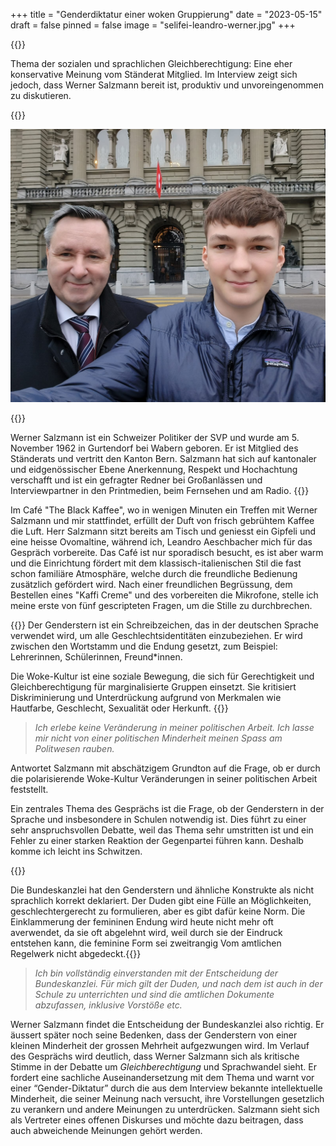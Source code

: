 +++
title = "Genderdiktatur einer woken Gruppierung"
date = "2023-05-15"
draft = false
pinned = false
image = "selifei-leandro-werner.jpg"
+++
<!--StartFragment-->

{{<lead>}}

Thema der sozialen und sprachlichen Gleichberechtigung: Eine eher konservative Meinung vom Ständerat Mitglied. Im Interview zeigt sich jedoch, dass Werner Salzmann bereit ist, produktiv und unvoreingenommen zu diskutieren.

{{<lead>}}

![Selfie nach Interview vor dem Bundeshaus](selifei-leandro-werner.jpg "Selfie nach Interview")

{{<box>}}

Werner Salzmann ist ein Schweizer Politiker der SVP und wurde am 5. November 1962 in Gurtendorf bei Wabern geboren. Er ist Mitglied des Ständerats und vertritt den Kanton Bern. Salzmann hat sich auf kantonaler und eidgenössischer Ebene Anerkennung, Respekt und Hochachtung verschafft und ist ein gefragter Redner bei Großanlässen und Interviewpartner in den Printmedien, beim Fernsehen und am Radio.
{{</box>}}

Im Café "The Black Kaffee", wo in wenigen Minuten ein Treffen mit Werner Salzmann und mir stattfindet, erfüllt der Duft von frisch gebrühtem Kaffee die Luft. Herr Salzmann sitzt bereits am Tisch und geniesst ein Gipfeli und eine heisse Ovomaltine, während ich, Leandro Aeschbacher mich für das Gespräch vorbereite. Das Café ist nur sporadisch besucht, es ist aber warm und die Einrichtung fördert mit dem klassisch-italienischen Stil die fast schon familiäre Atmosphäre, welche durch die freundliche Bedienung zusätzlich gefördert wird. Nach einer freundlichen Begrüssung, dem Bestellen eines "Kaffi Creme" und des vorbereiten die Mikrofone, stelle ich meine erste von fünf gescripteten Fragen, um die Stille zu durchbrechen.

{{<box>}}
Der Genderstern ist ein Schreibzeichen, das in der deutschen Sprache verwendet wird, um alle Geschlechtsidentitäten einzubeziehen. Er wird zwischen den Wortstamm und die Endung gesetzt, zum Beispiel: Lehrerinnen, Schülerinnen, Freund*innen. 

Die Woke-Kultur ist eine soziale Bewegung, die sich für Gerechtigkeit und Gleichberechtigung für marginalisierte Gruppen einsetzt. Sie kritisiert Diskriminierung und Unterdrückung aufgrund von Merkmalen wie Hautfarbe, Geschlecht, Sexualität oder Herkunft.
{{</box>}}

> *Ich erlebe keine Veränderung in meiner politischen Arbeit. Ich lasse mir nicht von einer politischen Minderheit meinen Spass am Politwesen rauben.*

Antwortet Salzmann mit abschätzigem Grundton auf die Frage, ob er durch die polarisierende Woke-Kultur Veränderungen in seiner politischen Arbeit feststellt.

Ein zentrales Thema des Gesprächs ist die Frage, ob der Genderstern in der Sprache und insbesondere in Schulen notwendig ist. Dies führt zu einer sehr anspruchsvollen Debatte, weil das Thema sehr umstritten ist und ein Fehler zu einer starken Reaktion der Gegenpartei führen kann. Deshalb komme ich leicht ins Schwitzen.

{{<box>}}

Die Bundeskanzlei hat den Genderstern und ähnliche Konstrukte als nicht sprachlich korrekt deklariert. Der Duden gibt eine Fülle an Möglichkeiten, geschlechtergerecht zu formulieren, aber es gibt dafür keine Norm. Die Einklammerung der femininen Endung wird heute nicht mehr oft averwendet, da sie oft abgelehnt wird, weil durch sie der Eindruck entstehen kann, die feminine Form sei zweitrangig Vom amtlichen Regelwerk nicht abgedeckt.{{</box>}}



> *Ich bin vollständig einverstanden mit der Entscheidung der Bundeskanzlei. Für mich gilt der Duden, und nach dem ist auch in der Schule zu unterrichten und sind die amtlichen Dokumente abzufassen, inklusive Vorstöße etc.*

Werner Salzmann findet die Entscheidung der Bundeskanzlei also richtig. Er äussert später noch seine Bedenken, dass der Genderstern von einer kleinen Minderheit der grossen Mehrheit aufgezwungen wird. Im Verlauf des Gesprächs wird deutlich, dass Werner Salzmann sich als kritische Stimme in der Debatte um *Gleichberechtigung* und Sprachwandel sieht. Er fordert eine sachliche Auseinandersetzung mit dem Thema und warnt vor einer “Gender-Diktatur” durch die aus dem Interview bekannte intellektuelle Minderheit, die seiner Meinung nach versucht, ihre Vorstellungen gesetzlich zu verankern und andere Meinungen zu unterdrücken. Salzmann sieht sich als Vertreter eines offenen Diskurses und möchte dazu beitragen, dass auch abweichende Meinungen gehört werden.